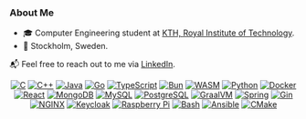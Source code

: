 ### About Me
- 🎓 Computer Engineering student at [KTH, Royal Institute of Technology](https://www.kth.se/en).
- 📍 Stockholm, Sweden.

📬 Feel free to reach out to me via [LinkedIn](https://www.linkedin.com/in/philip-zingmark/).

<div align="center">

[![C](https://img.shields.io/badge/%20-00599C?style=flat&logo=c&logoColor=white)](https://en.wikipedia.org/wiki/C_(programming_language))
[![C++](https://img.shields.io/badge/%20-00599C?style=flat&logo=c%2B%2B&logoColor=white)](https://en.wikipedia.org/wiki/C%2B%2B)
[![Java](https://img.shields.io/badge/Java-f89820?style=flat&logo=java&logoColor=white)](https://www.java.com/)
[![Go](https://img.shields.io/badge/%20-00ADD8?style=flat&logo=go&logoColor=white)](https://golang.org/)
[![TypeScript](https://img.shields.io/badge/%20-007ACC?style=flat&logo=typescript&logoColor=white)](https://www.typescriptlang.org/)
[![Bun](https://img.shields.io/badge/%20-000000?style=flat&logo=bun&logoColor=white)](https://bun.sh/)
[![WASM](https://img.shields.io/badge/%20-654FF0?style=flat&logo=webassembly&logoColor=white)](https://webassembly.org/)
[![Python](https://img.shields.io/badge/%20-3776AB?style=flat&logo=python&logoColor=white)](https://www.python.org/)
[![Docker](https://img.shields.io/badge/%20-2496ED?style=flat&logo=docker&logoColor=white)](https://www.docker.com/)
[![React](https://img.shields.io/badge/%20-61DAFB?style=flat&logo=react&logoColor=white)](https://reactjs.org/)
[![MongoDB](https://img.shields.io/badge/%20-47A248?style=flat&logo=mongodb&logoColor=white)](https://www.mongodb.com/)
[![MySQL](https://img.shields.io/badge/%20-4479A1?style=flat&logo=mysql&logoColor=white)](https://www.mysql.com/)
[![PostgreSQL](https://img.shields.io/badge/%20-4169E1?style=flat&logo=postgresql&logoColor=white)](https://www.postgresql.org/)
[![GraalVM](https://img.shields.io/badge/GraalVM-00599C?style=flat&logo=graalvm&logoColor=white)](https://www.graalvm.org/)
[![Spring](https://img.shields.io/badge/%20-6DB33F?style=flat&logo=spring&logoColor=white)](https://spring.io/)
[![Gin](https://img.shields.io/badge/%20-008ECF?style=flat&logo=gin&logoColor=white)](https://gin-gonic.com/)
[![NGINX](https://img.shields.io/badge/%20-009639?style=flat&logo=nginx&logoColor=white)](https://www.nginx.com/)
[![Keycloak](https://img.shields.io/badge/%20-4D4D4D?style=flat&logo=keycloak&logoColor=white)](https://www.keycloak.org/)
[![Raspberry Pi](https://img.shields.io/badge/%20-A22846?style=flat&logo=raspberrypi&logoColor=white)](https://www.raspberrypi.org/)
[![Bash](https://img.shields.io/badge/%20-4EAA25?style=flat&logo=gnu%20bash&logoColor=white)](https://www.gnu.org/software/bash/)
[![Ansible](https://img.shields.io/badge/%20-EE0000?style=flat&logo=ansible&logoColor=white)](https://www.ansible.com/)
[![CMake](https://img.shields.io/badge/%20-064F8C?style=flat&logo=cmake&logoColor=white)](https://cmake.org/)

</div>
